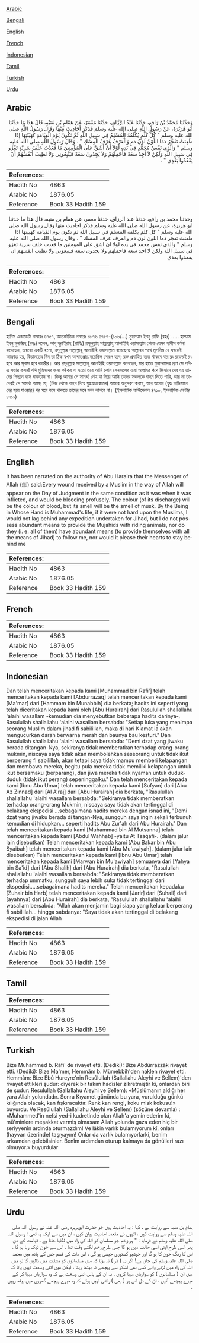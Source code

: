 [Arabic](#arabic)

[Bengali](#bengali)

[English](#english)

[French](#french)

[Indonesian](#indonesian)

[Tamil](#tamil)

[Turkish](#turkish)

[Urdu](#urdu)

## Arabic


<div dir="rtl" lang="ar" style={{fontSize:'larger',backgroundColor:'#f8f9fa',padding:20}}>
وَحَدَّثَنَا مُحَمَّدُ بْنُ رَافِعٍ، حَدَّثَنَا عَبْدُ الرَّزَّاقِ، حَدَّثَنَا مَعْمَرٌ، عَنْ هَمَّامِ بْنِ مُنَبِّهٍ، قَالَ هَذَا مَا حَدَّثَنَا أَبُو هُرَيْرَةَ، عَنْ رَسُولِ اللَّهِ صلى الله عليه وسلم فَذَكَرَ أَحَادِيثَ مِنْهَا وَقَالَ رَسُولُ اللَّهِ صلى الله عليه وسلم ‏"‏ كُلُّ كَلْمٍ يُكْلَمُهُ الْمُسْلِمُ فِي سَبِيلِ اللَّهِ ثُمَّ تَكُونُ يَوْمَ الْقِيَامَةِ كَهَيْئَتِهَا إِذَا طُعِنَتْ تَفَجَّرُ دَمًا اللَّوْنُ لَوْنُ دَمٍ وَالْعَرْفُ عَرْفُ الْمِسْكِ ‏"‏ ‏.‏ وَقَالَ رَسُولُ اللَّهِ صلى الله عليه وسلم ‏"‏ وَالَّذِي نَفْسُ مُحَمَّدٍ فِي يَدِهِ لَوْلاَ أَنْ أَشُقَّ عَلَى الْمُؤْمِنِينَ مَا قَعَدْتُ خَلْفَ سَرِيَّةٍ تَغْزُو فِي سَبِيلِ اللَّهِ وَلَكِنْ لاَ أَجِدُ سَعَةً فَأَحْمِلَهُمْ وَلاَ يَجِدُونَ سَعَةً فَيَتَّبِعُونِي وَلاَ تَطِيبُ أَنْفُسُهُمْ أَنْ يَقْعُدُوا بَعْدِي ‏"‏ ‏.‏
</div>
<div style={{backgroundColor:'#f8f9fa',padding:20, marginBottom: 10}}><table> <thead> <tr> <th>References:</th> <th></th> </tr> </thead> <tbody><tr><td>Hadith No</td><td>4863</td></tr><tr><td>Arabic No</td><td>1876.05</td></tr><tr><td>Reference</td><td>Book 33 Hadith 159</td></tr></tbody></table></div>


<div dir="rtl" lang="ar" style={{fontSize:'larger',backgroundColor:'#f8f9fa',padding:20}}>
وحدثنا محمد بن رافع، حدثنا عبد الرزاق، حدثنا معمر، عن همام بن منبه، قال هذا ما حدثنا ابو هريرة، عن رسول الله صلى الله عليه وسلم فذكر احاديث منها وقال رسول الله صلى الله عليه وسلم " كل كلم يكلمه المسلم في سبيل الله ثم تكون يوم القيامة كهييتها اذا طعنت تفجر دما اللون لون دم والعرف عرف المسك " . وقال رسول الله صلى الله عليه وسلم " والذي نفس محمد في يده لولا ان اشق على المومنين ما قعدت خلف سرية تغزو في سبيل الله ولكن لا اجد سعة فاحملهم ولا يجدون سعة فيتبعوني ولا تطيب انفسهم ان يقعدوا بعدي
</div>
<div style={{backgroundColor:'#f8f9fa',padding:20, marginBottom: 10}}><table> <thead> <tr> <th>References:</th> <th></th> </tr> </thead> <tbody><tr><td>Hadith No</td><td>4863</td></tr><tr><td>Arabic No</td><td>1876.05</td></tr><tr><td>Reference</td><td>Book 33 Hadith 159</td></tr></tbody></table></div>

## Bengali


<div dir="ltr" lang="bn" style={{fontSize:'larger',backgroundColor:'#f8f9fa',padding:20}}>
হাদিস একাডেমি নাম্বারঃ ৪৭৫৭, আন্তর্জাতিক নাম্বারঃ ১৮৭৬ ৪৭৫৭-(১০৬/...) মুহাম্মাদ ইবনু রাফি (রহঃ) ..... হাম্মাম ইবনু মুনব্বিহ্ (রহঃ) বলেন, আবূ হুরাইরাহ (রাযিঃ) রসূলুল্লাহ সাল্লাল্লাহু আলাইহি ওয়াসাল্লাম থেকে যেসব হাদীস বর্ণনা করেছেন, তন্মধ্যে একটি হলো, রসূলুল্লাহ সাল্লাল্লাহু আলাইহি ওয়াসাল্লাম বলেছেনঃ আল্লাহর পথে মুসলিম যে যখমেই আক্রান্ত হয়, কিয়ামতের দিন তা ঠিক যখন আঘাতপ্রাপ্ত হয়েছিল সেরূপ হবে; রক্ত প্রবাহিত হতে থাকবে যার রং রক্তেরই রং হবে আর সুবাস হবে কম্ভরীর। আর রসূলুল্লাহ সাল্লাল্লাহু আলাইহি ওয়াসাল্লাম বলেছেন, যার হাতে মুহাম্মাদের প্রাণ সে পবিত্র সত্তার কসম! যদি মুমিনদের জন্য কষ্টকর না হতো তবে আমি কোন সেনাদলের যারা আল্লাহর পথে জিহাদে বের হয় তাদের পিছনে বসে থাকতাম না। কিন্তু আমার সে সামর্থ্য নেই যা দিয়ে আমি তাদের সকলকে বাহন দিতে পারি, আর না তাদেরই সে সামর্থ্য আছে যে, (নিজ থেকে বাহন নিয়ে যুদ্ধযাত্রাকালে) আমার অনুসরণ করবে, আর আমার (যুদ্ধ অভিযানে বের হয়ে যাওয়ার) পর ঘরে বসে থাকতে তাদের মনে ভাল লাগবে না। (ইসলামিক ফাউন্ডেশন ৪৭১০, ইসলামিক সেন্টার ৪৭১১)
</div>
<div style={{backgroundColor:'#f8f9fa',padding:20, marginBottom: 10}}><table> <thead> <tr> <th>References:</th> <th></th> </tr> </thead> <tbody><tr><td>Hadith No</td><td>4863</td></tr><tr><td>Arabic No</td><td>1876.05</td></tr><tr><td>Reference</td><td>Book 33 Hadith 159</td></tr></tbody></table></div>

## English


<div dir="ltr" lang="en" style={{fontSize:'larger',backgroundColor:'#f8f9fa',padding:20}}>
It has been narrated on the authority of Abu Haraira that the Messenger of Allah (ﷺ) said:Every wound received by a Muslim in the way of Allah will appear on the Day of Judgment in the same condition as it was when it was inflicted, and would be bleeding profusely. The colour (of its discharge) will be the colour of blood, but its smell will be the smell of musk. By the Being in Whose Hand is Muhammad's life, if it were not hard upon the Muslims, I would not lag behind any expedition undertaken for Jihad, but I do not possess abundant means to provide the Mujahids with riding animals, nor do they (i. e. all of them) have abundant means (to provide themselves with all the means of Jihad) to follow me, nor would it please their hearts to stay behind me
</div>
<div style={{backgroundColor:'#f8f9fa',padding:20, marginBottom: 10}}><table> <thead> <tr> <th>References:</th> <th></th> </tr> </thead> <tbody><tr><td>Hadith No</td><td>4863</td></tr><tr><td>Arabic No</td><td>1876.05</td></tr><tr><td>Reference</td><td>Book 33 Hadith 159</td></tr></tbody></table></div>

## French


<div dir="ltr" lang="fr" style={{fontSize:'larger',backgroundColor:'#f8f9fa',padding:20}}>

</div>
<div style={{backgroundColor:'#f8f9fa',padding:20, marginBottom: 10}}><table> <thead> <tr> <th>References:</th> <th></th> </tr> </thead> <tbody><tr><td>Hadith No</td><td>4863</td></tr><tr><td>Arabic No</td><td>1876.05</td></tr><tr><td>Reference</td><td>Book 33 Hadith 159</td></tr></tbody></table></div>

## Indonesian


<div dir="ltr" lang="id" style={{fontSize:'larger',backgroundColor:'#f8f9fa',padding:20}}>
Dan telah menceritakan kepada kami [Muhammad bin Rafi'] telah menceritakan kepada kami [Abdurrazaq] telah menceritakan kepada kami [Ma'mar] dari [Hammam bin Munabbih] dia berkata; hadits ini seperti yang telah diceritakan kepada kami oleh [Abu Hurairah] dari Rasulullah shallallahu 'alaihi wasallam -kemudian dia menyebutkan beberapa hadits darinya-, Rasulullah shallallahu 'alaihi wasallam bersabda: "Setiap luka yang menimpa seorang Muslim dalam jihad fi sabilillah, maka di hari Kiamat ia akan mengucurkan darah berwarna merah dan baunya bau kesturi." Dan Rasulullah shallallahu 'alaihi wasallam bersabda: "Demi dzat yang jiwaku berada ditangan-Nya, sekiranya tidak memberatkan terhadap orang-orang mukmin, niscaya saya tidak akan membolehkan seseorang untuk tidak ikut berperang fi sabilillah, akan tetapi saya tidak mampu memberi kelapangan dan membawa mereka, begitu pula mereka tidak memiliki kelapangan untuk ikut bersamaku (berparang), dan jiwa mereka tidak nyaman untuk duduk-duduk (tidak ikut perang) sepeninggalku." Dan telah menceritakan kepada kami [Ibnu Abu Umar] telah menceritakan kepada kami [Sufyan] dari [Abu Az Zinnad] dari [Al A'raj] dari [Abu Hurairah] dia berkata, "Rasulullah shallallahu 'alaihi wasallam bersabda: "Sekiranya tidak memberatkan terhadap orang-orang Mukmin, niscaya saya tidak akan tertinggal di belakang ekspedisi …sebagaimana hadits mereka dengan isnad ini, "Demi dzat yang jiwaku berada di tangan-Nya, sungguh saya ingin sekali terbunuh kemudian di hidupkan… seperti hadits Abu Zur'ah dari Abu Hurairah." Dan telah menceritakan kepada kami [Muhammad bin Al Mutsanna] telah menceritakan kepada kami [Abdul Wahhab] -yaitu At Tsaqafi-. (dalam jalur lain disebutkan) Telah menceritakan kepada kami [Abu Bakar bin Abu Syaibah] telah menceritakan kepada kami [Abu Mu'awiyah]. (dalam jalur lain disebutkan) Telah menceritakan kepada kami [Ibnu Abu Umar] telah menceritakan kepada kami [Marwan bin Mu'awiyah] semuanya dari [Yahya bin Sa'id] dari [Abu Shalih] dari [Abu Hurairah] dia berkata, "Rasulullah shallallahu 'alaihi wasallam bersabda: "Sekiranya tidak memberatkan terhadap ummatku, sungguh saya lebih suka tidak tertinggal dari ekspedisi…..sebagaimana hadits mereka." Telah menceritakan kepadaku [Zuhair bin Harb] telah menceritakan kepada kami [Jarir] dari [Suhail] dari [ayahnya] dari [Abu Hurairah] dia berkata, "Rasulullah shallallahu 'alaihi wasallam bersabda: "Allah akan menjamin bagi siapa yang keluar berperang fi sabilillah… hingga sabdanya: "Saya tidak akan tertinggal di belakang ekspedisi di jalan Allah
</div>
<div style={{backgroundColor:'#f8f9fa',padding:20, marginBottom: 10}}><table> <thead> <tr> <th>References:</th> <th></th> </tr> </thead> <tbody><tr><td>Hadith No</td><td>4863</td></tr><tr><td>Arabic No</td><td>1876.05</td></tr><tr><td>Reference</td><td>Book 33 Hadith 159</td></tr></tbody></table></div>

## Tamil


<div dir="ltr" lang="ta" style={{fontSize:'larger',backgroundColor:'#f8f9fa',padding:20}}>

</div>
<div style={{backgroundColor:'#f8f9fa',padding:20, marginBottom: 10}}><table> <thead> <tr> <th>References:</th> <th></th> </tr> </thead> <tbody><tr><td>Hadith No</td><td>4863</td></tr><tr><td>Arabic No</td><td>1876.05</td></tr><tr><td>Reference</td><td>Book 33 Hadith 159</td></tr></tbody></table></div>

## Turkish


<div dir="ltr" lang="tr" style={{fontSize:'larger',backgroundColor:'#f8f9fa',padding:20}}>
Bize Muhammed b. Râfi' de rivayet etti. (Dediki): Bize Abdürrazzâk rivayet etti. (Dediki): Bize Ma'mer, Hemmâm b. Mümebbih'den naklen rivayet etti. Hemmâm: Bize Ebû Hureyre'nin Resûlullah (Sallallahu Aleyhi ve Sellem)'den rivayet ettikleri şudur: diyerek bir takım hadîsler zikretmiştir ki, onlardan biri de şudur: Resulullah (Sallallahu Aleyhi ve Sellem): «Müslümanın aldığı her yara Allah yolundadır. Sonra Kıyamet gününda bu yara, vurulduğu günkü kılığında olacak, kan fışkıracaktır. Renk kan rengi, koku misk kokusu!» buyurdu. Ve Resûlullah (Sallallahu Aleyhi ve Sellem) (sözüne devamla) : «Muhammed'in nefsi yed-i kudretinde olan Allah'a yemin ederim ki, mü'minlere meşakkat vermiş olmasam Allah yolunda gaza eden hiç bir seriyyenîn ardında oturmazdım! Ve lâkin varlık bulamıyorum kî, onları (hayvan üzerinde) taşıyayım! Onlar da varlık bulamıyorlarki, benim arkamdan gelebilsinler. Benîm ardımdan oturup kalmaya da gönülleri razı olmuyor.» buyurdular
</div>
<div style={{backgroundColor:'#f8f9fa',padding:20, marginBottom: 10}}><table> <thead> <tr> <th>References:</th> <th></th> </tr> </thead> <tbody><tr><td>Hadith No</td><td>4863</td></tr><tr><td>Arabic No</td><td>1876.05</td></tr><tr><td>Reference</td><td>Book 33 Hadith 159</td></tr></tbody></table></div>

## Urdu


<div dir="rtl" lang="ur" style={{fontSize:'larger',backgroundColor:'#f8f9fa',padding:20}}>
ہمام بن منبہ سے روایت ہے ، کہا : یہ احادیث ہیں جو حضرت ابوہریرہ رضی اللہ عنہ نے رسول اللہ صلی اللہ علیہ وسلم سے روایت کیں ، انہوں نے متعدد احادیث بیان کیں ، ان میں سے ایک یہ تھی : رسول اللہ صلی اللہ علیہ وسلم نے فرمایا : " ہر زخم جو مسلمان کو اللہ کی راہ میں لگایا جاتا ہے ، قیامت کے دن پھر اسی طرح اپنی اسی حالت میں ہو گا جس طرح زخم لگتے وقت تھا ، اس سے خون ٹپک رہا ہو گا ، اس کا رنگ خون کا ہو گا اور خوشبو کستوری جیسی ہو گی ، اس ذات کی قسم جس کے ہاتھ میں محمد صلی اللہ علیہ وسلم کی جان ہے! اگر یہ ( ڈر ) نہ ہوتا کہ میں مسلمانوں کو مشقت میں ڈالوں گا تو میں اللہ کی راہ میں لڑنے والے کسی بھی لشکر سے پیچھے نہ بیٹھا رہتا ، لیکن میں اتنی وسعت نہیں پاتا کہ میں ان ( مسلمانوں ) کو سواریاں مہیا کروں ، نہ ان کے پاس اتنی وسعت ہے کہ وہ سواریاں مہیا کر کے میرے پیچھے آئیں ، ان کے دل اس پر ( بھی ) راضی نہیں ہوتے کہ وہ میرے پیچھے گھروں میں بیٹھ رہیں ۔
</div>
<div style={{backgroundColor:'#f8f9fa',padding:20, marginBottom: 10}}><table> <thead> <tr> <th>References:</th> <th></th> </tr> </thead> <tbody><tr><td>Hadith No</td><td>4863</td></tr><tr><td>Arabic No</td><td>1876.05</td></tr><tr><td>Reference</td><td>Book 33 Hadith 159</td></tr></tbody></table></div>